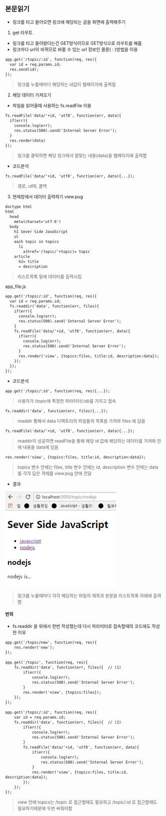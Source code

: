## 본문읽기
- 링크를 타고 들어오면 링크에 해당되는 글을 화면에 출력해주기

1. get 라우트
- 링크를 타고 들어왔다는건 GET방식이므로 GET방식으로 라우트를 해줌
- 링크마다 url이 바뀌므로 바뀔 수 있는 url 정보인 콜론( : )방법을 이용
```
app.get('/topic/:id', function(req, res){
  var id = req.params.id;
  res.send(id);
});
```
> 링크를 누를때마다 해당하는 id값이 웹페이지에 출력됨

2. 해당 데이터 가져오기
- 파일을 읽어올때 사용하는 fs.readFile 이용
```
fs.readFile('data/'+id, 'utf8', function(err, data){
  if(err){
    console.log(err);
    res.status(500).send('Internal Server Error');
  }
  res.render(data)
});
```
> 링크를 클릭하면 해당 링크에서 알맞는 내용(data)을 웹페이지에 출력함

- 코드분석
```
fs.readFile('data/'+id, 'utf8', function(err, data){...});
```
> 경로, utf8, 콜백

3. 현재창에서 데이터 출력하기
view.pug
```
doctype html
html
  head
    meta(charset='utf-8')
  body
    h1 Sever Side JavaScript
    ul
    each topic in topics
      li
        a(href='/topic/'+topic)= topic
    article
      h2= title
      = description
```
> 리스트목록 밑에 데이터를 출력시킴

app_file.js
```
app.get('/topic/:id', function(req, res){
  var id = req.params.id;
  fs.readdir('data', function(err, files){
    if(err){
      console.log(err);
      res.status(500).send('Internal Server Error');
    }
    fs.readFile('data/'+id, 'utf8', function(err, data){
      if(err){
        console.log(err);
        res.status(500).send('Internal Server Error');
      }
      res.render('view', {topics:files, title:id, description:data});
    });
  });	
});
```
- 코드분석
```
app.get('/topic/:id', function(req, res){...});
```
> 사용자가 /topic에 특정한 파라미터(:id)를 가지고 접속
```
fs.readdir('data', function(err, files){...});
```
> readdir 통해서 data 디렉토리의 파일들의 목록을 가져와 files 에 담음
```
fs.readFile('data/'+id, 'utf8', function(err, data){...});
```
> readdir이 성공하면 readFile을 통해 해당 id 값에 해당하는 데이터를 가져와 안에 내용을 data에 담음
```
res.render('view', {topics:files, title:id, description:data});
```
> topics 변수 안에는 files, title 변수 안에는 id, description 변수 안에는 data 를 각각 담은 객체를 view.pug 안에 전달

- 결과

![결과](img/node25.png)
> 링크를 누를때마다 각각 해당하는 파일의 제목과 본문을 리스트목록 아래에 출력함


#### 번외
- fs.readdir 을 위에서 한번 작성했는데 다시 파라미터로 접속할때의 코드에도 작성한 이유
```
app.get('/topic/new', function(req, res){
	res.render('new');
});

app.get('/topic', function(req, res){
	fs.readdir('data', function(err, files){  // (1)
		if(err){
			console.log(err);
			res.status(500).send('Internal Server Error');
		}
		res.render('view', {topics:files});
	});	
});

app.get('/topic/:id', function(req, res){
	var id = req.params.id;
	fs.readdir('data', function(err, files){  // (2)
		if(err){
			console.log(err);
			res.status(500).send('Internal Server Error');
		}
		fs.readFile('data/'+id, 'utf8', function(err, data){
			if(err){
				console.log(err);
				res.status(500).send('Internal Server Error');
			}
			res.render('view', {topics:files, title:id, description:data});
		});
	});	
});
```
> view 안에 topics는 /topic 로 접근할때도 필요하고 /topic/:id 로 접근할때도 필요하기때문에 두번 써줘야함
